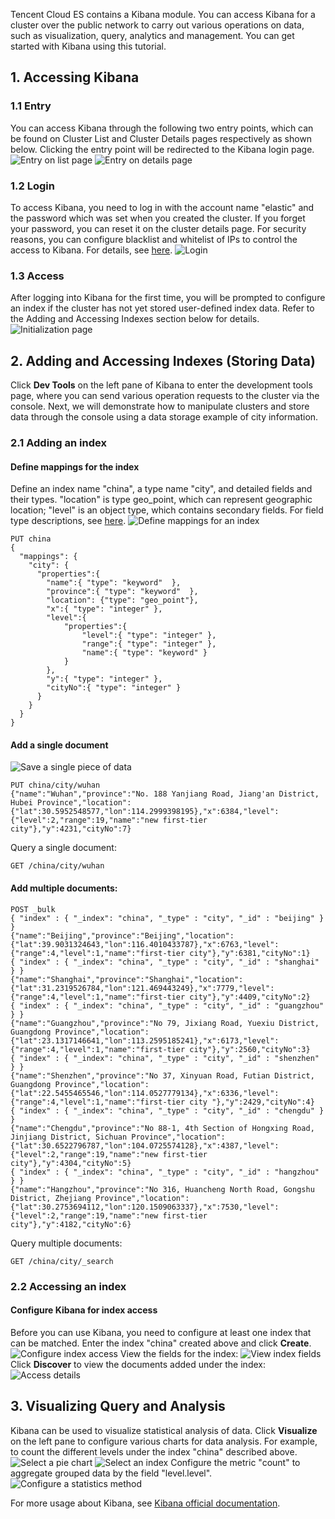 Tencent Cloud ES contains a Kibana module. You can access Kibana for a cluster over the public network to carry out various operations on data, such as visualization, query, analytics and management. You can get started with Kibana using this tutorial.

## 1. Accessing Kibana

### 1.1 Entry
You can access Kibana through the following two entry points, which can be found on Cluster List and Cluster Details pages respectively as shown below. Clicking the entry point will be redirected to the Kibana login page.
![Entry on list page](https://main.qcloudimg.com/raw/3b4f196136668a1cdbe351d0ac655960.png)
![Entry on details page](https://main.qcloudimg.com/raw/168f91daf55dba8783c56d63ffdbb4e0.png)

### 1.2 Login
To access Kibana, you need to log in with the account name "elastic" and the password which was set when you created the cluster. If you forget your password, you can reset it on the cluster details page.
For security reasons, you can configure blacklist and whitelist of IPs to control the access to Kibana. For details, see [here](https://intl.cloud.tencent.com/document/product/845/16992).
![Login](https://main.qcloudimg.com/raw/5d8060f7bcb64b39e3770c6008fb0861.png)

### 1.3 Access
After logging into Kibana for the first time, you will be prompted to configure an index if the cluster has not yet stored user-defined index data. Refer to the Adding and Accessing Indexes section below for details.
![Initialization page](https://main.qcloudimg.com/raw/0edfec77af83c8cbc65afe3c7a545ad0.png)

## 2. Adding and Accessing Indexes (Storing Data) 
Click **Dev Tools** on the left pane of Kibana to enter the development tools page, where you can send various operation requests to the cluster via the console. Next, we will demonstrate how to manipulate clusters and store data through the console using a data storage example of city information.

### 2.1 Adding an index

#### Define mappings for the index

Define an index name "china", a type name "city", and detailed fields and their types. "location" is type geo_point, which can represent geographic location; "level" is an object type, which contains secondary fields. For field type descriptions, see [here](https://www.elastic.co/guide/en/elasticsearch/reference/5.6/mapping-types.html).
![Define mappings for an index](https://main.qcloudimg.com/raw/82f3de324cc82b3673f0438afe6ddcb9.png)
```
PUT china
{
  "mappings": {
    "city": {
      "properties":{
        "name":{ "type": "keyword"  }, 
        "province":{ "type": "keyword"  }, 
        "location": {"type": "geo_point"},
        "x":{ "type": "integer" },
        "level":{
            "properties":{                
                "level":{ "type": "integer" },
                "range":{ "type": "integer" },
                "name":{ "type": "keyword" }
            }
        },
        "y":{ "type": "integer" },
        "cityNo":{ "type": "integer" } 
      }
    }
  }
}
```

#### Add a single document

![Save a single piece of data](https://main.qcloudimg.com/raw/aa483266a62ae6399d4072e819c3db5f.png)
```
PUT china/city/wuhan 
{"name":"Wuhan","province":"No. 188 Yanjiang Road, Jiang'an District, Hubei Province","location":{"lat":30.5952548577,"lon":114.2999398195},"x":6384,"level":{"level":2,"range":19,"name":"new first-tier city"},"y":4231,"cityNo":7}
```

Query a single document:
```
GET /china/city/wuhan
```

#### Add multiple documents:

```
POST _bulk
{ "index" : { "_index": "china", "_type" : "city", "_id" : "beijing" } }
{"name":"Beijing","province":"Beijing","location":{"lat":39.9031324643,"lon":116.4010433787},"x":6763,"level":{"range":4,"level":1,"name":"first-tier city"},"y":6381,"cityNo":1}
{ "index" : { "_index": "china", "_type" : "city", "_id" : "shanghai" } }
{"name":"Shanghai","province":"Shanghai","location":{"lat":31.2319526784,"lon":121.469443249},"x":7779,"level":{"range":4,"level":1,"name":"first-tier city"},"y":4409,"cityNo":2}
{ "index" : { "_index": "china", "_type" : "city", "_id" : "guangzhou" } }
{"name":"Guangzhou","province":"No 79, Jixiang Road, Yuexiu District, Guangdong Province","location":{"lat":23.1317146641,"lon":113.2595185241},"x":6173,"level":{"range":4,"level":1,"name":"first-tier city"},"y":2560,"cityNo":3}
{ "index" : { "_index": "china", "_type" : "city", "_id" : "shenzhen" } }
{"name":"Shenzhen","province":"No 37, Xinyuan Road, Futian District, Guangdong Province","location":{"lat":22.5455465546,"lon":114.0527779134},"x":6336,"level":{"range":4,"level":1,"name":"first-tier city "},"y":2429,"cityNo":4}
{ "index" : { "_index": "china", "_type" : "city", "_id" : "chengdu" } }
{"name":"Chengdu","province":"No 88-1, 4th Section of Hongxing Road, Jinjiang District, Sichuan Province","location":{"lat":30.6522796787,"lon":104.0725574128},"x":4387,"level":{"level":2,"range":19,"name":"new first-tier city"},"y":4304,"cityNo":5}
{ "index" : { "_index": "china", "_type" : "city", "_id" : "hangzhou" } }
{"name":"Hangzhou","province":"No 316, Huancheng North Road, Gongshu District, Zhejiang Province","location":{"lat":30.2753694112,"lon":120.1509063337},"x":7530,"level":{"level":2,"range":19,"name":"new first-tier city"},"y":4182,"cityNo":6}
```

Query multiple documents:
```
GET /china/city/_search
```

### 2.2 Accessing an index

#### Configure Kibana for index access

Before you can use Kibana, you need to configure at least one index that can be matched. Enter the index "china" created above and click **Create**.
![Configure index access](https://main.qcloudimg.com/raw/5210fa2ce137edaaed20bf459d8dc3f7.png)
View the fields for the index:
![View index fields](https://main.qcloudimg.com/raw/0158dab743148ead2f1abcfaf7ce507b.png)
Click **Discover** to view the documents added under the index:
![Access details](https://main.qcloudimg.com/raw/91e42b3495a32c1ecb8f39665a3e0aba.png)

## 3. Visualizing Query and Analysis

Kibana can be used to visualize statistical analysis of data. Click **Visualize** on the left pane to configure various charts for data analysis.
For example, to count the different levels under the index "china" described above.
![Select a pie chart](https://main.qcloudimg.com/raw/a3a51ce39e7c659e8193b0f4f6400c01.png)
![Select an index](https://main.qcloudimg.com/raw/809c96ac06c47620d2240d75a7cba2dd.png)
Configure the metric "count" to aggregate grouped data by the field "level.level".
![Configure a statistics method](https://main.qcloudimg.com/raw/393599fb4ab811b92149e162b365e52f.png)



For more usage about Kibana, see [Kibana official documentation](https://www.elastic.co/guide/en/kibana/5.6/getting-started.html).



